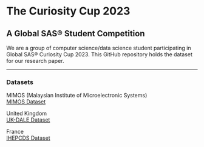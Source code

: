 # The Curiosity Cup 2023

## A Global SAS® Student Competition

We are a group of computer science/data science student participating in Global SAS® Curiosity Cup 2023. This GitHub repository holds the dataset for our research paper.

---

### Datasets

MIMOS (Malaysian Institute of Microelectronic Systems)  
[MIMOS Dataset](https://github.com/LorXinHui/Curiosity_Cup/blob/main/MIMOS%20Dataset.zip)

United Kingdom  
<a href="https://data.ukedc.rl.ac.uk/browse/edc/efficiency/residential/EnergyConsumption/Domestic/UK-DALE/uk-dale-disaggregated/house_1" target="_blank">UK-DALE Dataset</a>

France  
<a href="http://archive.ics.uci.edu/ml/datasets/Individual+household+electric+power+consumption#" target="_blank">IHEPCDS Dataset</a>
